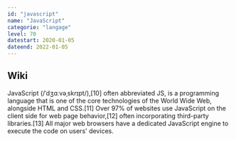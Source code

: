 ```yaml
---
id: "javascript"
name: "JavaScript"
categorie: "langage"
level: 70
datestart: 2020-01-05
dateend: 2022-01-05
---
```


## Wiki

JavaScript (/ˈdʒɑːvəˌskrɪpt/),[10] often abbreviated JS, is a programming language that is one of the core technologies of the World Wide Web, alongside HTML and CSS.[11] Over 97% of websites use JavaScript on the client side for web page behavior,[12] often incorporating third-party libraries.[13] All major web browsers have a dedicated JavaScript engine to execute the code on users' devices.
